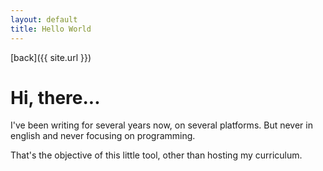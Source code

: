 ```yaml
---
layout: default
title: Hello World
---
```


[back]({{ site.url }})

# Hi, there...

I've been writing for several years now, on several platforms. But never in english and never focusing on programming.

That's the objective of this little tool, other than hosting my curriculum.